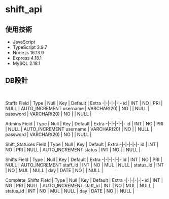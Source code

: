 # shift_api

<a id="tech"></a>
## 使用技術
* JavaScript
* TypeScript 3.9.7
* Node.js 16.13.0
* Express 4.18.1
* MySQL 2.18.1


<a id="db"></a>
## DB設計
<br>

Staffs
Field | Type | Null | Key | Default | Extra
-|-|-|-|-|-
id | INT | NO | PRI | NULL | AUTO_INCREMENT
username | VARCHAR(20) | NO |  | NULL | 
password | VARCHAR(20) | NO |  | NULL | 
<br>

Admins
Field | Type | Null | Key | Default | Extra
-|-|-|-|-|-
id | INT | NO | PRI | NULL | AUTO_INCREMENT
username | VARCHAR(20) | NO |  | NULL | 
password | VARCHAR(20) | NO |  | NULL | 
<br>


Shift_Statuses
Field | Type | Null | Key | Default | Extra
-|-|-|-|-|-
id | INT | NO | PRI | NULL | AUTO_INCREMENT
status | INT | NO |  | NULL | 
<br>

Shifts
Field | Type | Null | Key | Default | Extra
-|-|-|-|-|-
id | INT | NO | PRI | NULL | AUTO_INCREMENT
staff_id | INT | NO | MUL | NULL | 
status_id | INT | NO | MUL | NULL | 
day | DATE | NO |  | NULL | 
<br>

Complete_Shifts
Field | Type | Null | Key | Default | Extra
-|-|-|-|-|-
id | INT | NO | PRI | NULL | AUTO_INCREMENT
staff_id | INT | NO | MUL | NULL | 
status_id | INT | NO | MUL | NULL | 
day | DATE | NO |  | NULL | 
